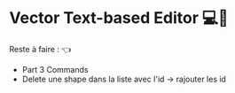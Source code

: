 # Vector Text-based Editor 💻💢

Reste à faire : 👈

- Part 3 Commands 
- Delete une shape dans la liste avec l'id -> rajouter les id

